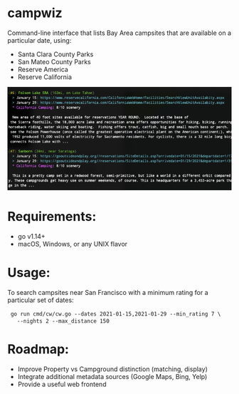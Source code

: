 campwiz
==========
Command-line interface that lists Bay Area campsites that are available on a particular date, using:

* Santa Clara County Parks
* San Mateo County Parks
* Reserve America
* Reserve California

![screenshot](campwiz.png)

Requirements:
=============
* go v1.14+
* macOS, Windows, or any UNIX flavor

Usage:
======

To search campsites near San Francisco with a minimum rating for a particular set of dates:

```shell
 go run cmd/cw/cw.go --dates 2021-01-15,2021-01-29 --min_rating 7 \
   --nights 2 --max_distance 150
```

Roadmap:
========
- Improve Property vs Campground distinction (matching, display)
- Integrate additional metadata sources (Google Maps, Bing, Yelp)
- Provide a useful web frontend
